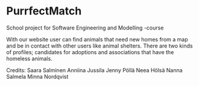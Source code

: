 # PurrfectMatch

School project for Software Engineering and Modelling -course

With our website user can find animals that need new homes from a map and be in contact with other users like animal shelters. There are two kinds of profiles; candidates for adoptions and associations that have the homeless animals.

Credits:
Saara Salminen
Anniina Jussila
Jenny Pöllä
Neea Hölsä
Nanna Salmela
Minna Nordqvist